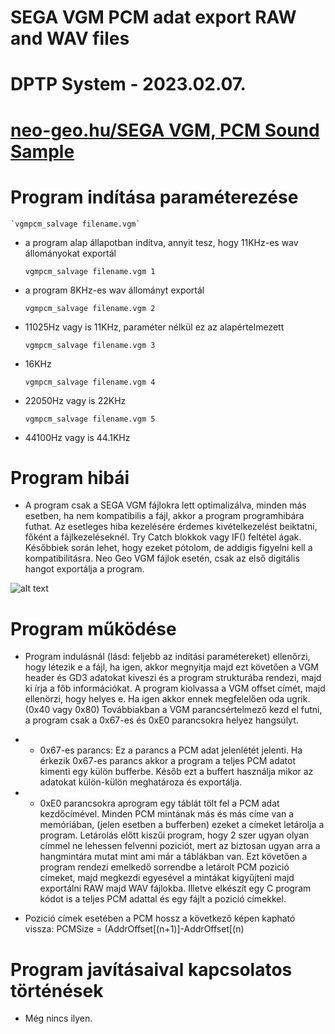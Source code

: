 # SEGA VGM PCM adat export RAW and WAV files
# DPTP System - 2023.02.07.
# [neo-geo.hu/SEGA VGM, PCM Sound Sample](http://neo-geo.hu/index.php?modul=news&news=43#nwe)

# Program indítása paraméterezése

	`vgmpcm_salvage filename.vgm`
	
- a program alap állapotban indítva, annyit tesz, hogy 11KHz-es wav állományokat exportál

	`vgmpcm_salvage filename.vgm 1`
	
- a program 8KHz-es wav állományt exportál

	`vgmpcm_salvage filename.vgm 2`
	
- 11025Hz vagy is 11KHz, paraméter nélkül ez az alapértelmezett

	`vgmpcm_salvage filename.vgm 3`
	
- 16KHz

	`vgmpcm_salvage filename.vgm 4`
	
- 22050Hz vagy is 22KHz

	`vgmpcm_salvage filename.vgm 5`
	
- 44100Hz vagy is 44.1KHz

# Program hibái
- A program csak a SEGA VGM fájlokra lett optimalizálva, minden más esetben, ha nem kompatibilis a fájl, akkor a program programhibára futhat.
Az esetleges hiba kezelésére érdemes kivételkezelést beiktatni, főként a fájlkezeléseknél. Try Catch blokkok vagy IF() feltétel ágak.
Későbbiek során lehet, hogy ezeket pótolom, de addigis figyelni kell a kompatibilitásra. Neo Geo VGM fájlok esetén, csak az első digitális
hangot exportálja a program.

![alt text](http://neo-geo.hu/news/don_peter/new43/wav.png "Wav sample")

# Program működése
- Program indulásnál (lásd: feljebb az indítási paramétereket) ellenőrzi, hogy létezik e a fájl, ha igen, akkor megnyitja majd ezt követően
a VGM header és GD3 adatokat kiveszi és a program strukturába rendezi, majd ki írja a főb információkat. A program kiolvassa a VGM offset címét, 
majd ellenörzi, hogy helyes e. Ha igen akkor ennek megfelelően oda ugrik. (0x40 vagy 0x80)
Továbbiakban a VGM parancsértelmező kezd el futni, a program csak a 0x67-es és 0xE0 parancsokra helyez hangsúlyt.
- * 0x67-es parancs: Ez a parancs a PCM adat jelenlétét jelenti. Ha érkezik 0x67-es parancs akkor a program a teljes PCM adatot kimenti egy 
külön bufferbe. Későb ezt a buffert használja mikor az adatokat külön-külön meghatároza és exportálja.
- * 0xE0 parancsokra  aprogram egy táblát tölt fel a PCM adat kezdőcímével. Minden PCM mintának más és más címe van a memóriában, (jelen esetben a bufferben)
ezeket a címeket letárolja a program. Letárolás előtt kiszűi program, hogy 2 szer ugyan olyan címmel ne lehessen felvenni poziciót, mert az 
biztosan ugyan arra a hangmintára mutat mint ami már a táblákban van.
Ezt követően a program rendezi emelkedő sorrendbe a letárolt PCM pozició címeket, majd megkezdi egyesével a mintákat kigyűjteni majd exportálni 
RAW majd WAV fájlokba. Illetve elkészít egy C program kódot is a teljes PCM adattal és egy fájlt a pozició címekkel.

- Pozició címek esetében a PCM hossz a következő képen kapható vissza: PCMSize = (AddrOffset[(n+1)]-AddrOffset[(n)

# Program javításaival kapcsolatos történések
- Még nincs ilyen.